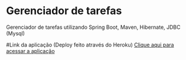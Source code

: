 # Gerenciador de tarefas

Gerenciador de tarefas utilizando Spring Boot, Maven, Hibernate, JDBC (Mysql)

#Link da aplicação (Deploy feito através do Heroku) 
<a href="https://warm-chamber-54110.herokuapp.com/tarefas/listar"> Clique aqui para acessar a aplicação </a>
